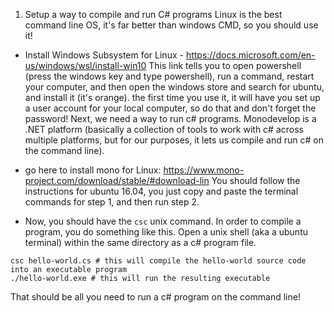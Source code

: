 

1. Setup a way to compile and run C# programs
Linux is the best command line OS, it's far better than windows CMD, so you should use it!
- Install Windows Subsystem for Linux - https://docs.microsoft.com/en-us/windows/wsl/install-win10 This link tells you to open powershell (press the windows key and type powershell), run a command, restart your computer, and then open the windows store and search for ubuntu, and install it (it's orange). the first time you use it, it will have you set up a user account for your local computer, so do that and don't forget the password!
Next, we need a way to run c# programs. Monodevelop is a .NET platform (basically a collection of tools to work with c# across multiple platforms, but for our purposes, it lets us compile and run c# on the command line).
- go here to install mono for Linux: https://www.mono-project.com/download/stable/#download-lin You should follow the instructions for ubuntu 16.04, you just copy and paste the terminal commands for step 1, and then run step 2.

- Now, you should have the `csc` unix command. In order to compile a program, you do something like this. Open a unix shell (aka a ubuntu terminal) within the same directory as a c# program file.
```
csc hello-world.cs # this will compile the hello-world source code into an executable program
./hello-world.exe # this will run the resulting executable
```

That should be all you need to run a c# program on the command line!
